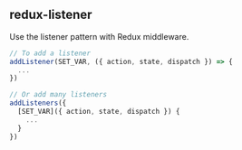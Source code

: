 
redux-listener
--------------

Use the listener pattern with Redux middleware.

```javascript
// To add a listener
addListener(SET_VAR, ({ action, state, dispatch }) => {
  ...
})

// Or add many listeners
addListeners({
  [SET_VAR]({ action, state, dispatch }) {
    ...
  }
})
```
